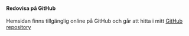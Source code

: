 #### Redovisa på GitHub

Hemsidan finns tillgänglig online på GitHub och går att hitta i mitt <a href="https://github.com/Headturna/redovisa" target="_blank">GitHub repository</a>
